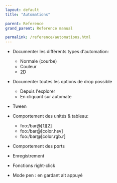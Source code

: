 ```yaml
---
layout: default
title: "Automations"

parent: Reference
grand_parent: Reference manual

permalink: /reference/automations.html
---
```



- Documenter les différents types d'automation:
  * Normale (courbe)
  * Couleur
  * 2D

- Documenter toutes les options de drop possible
  * Depuis l'explorer
  * En cliquant sur automate

- Tween

- Comportement des unités & tableau:
  - foo:/bar@[1][2]
  - foo:/bar@[color.hsv]
  - foo:/bar@[color.rgb.r]

- Comportement des ports

- Enregistrement

- Fonctions right-click

- Mode pen : en gardant alt appuyé
